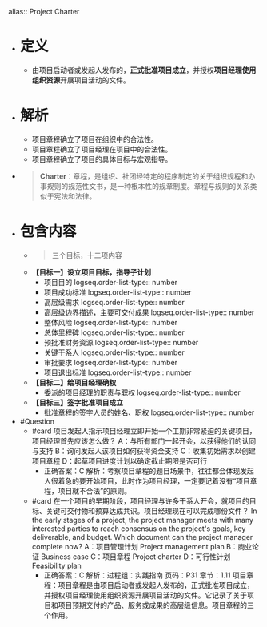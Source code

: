 alias:: Project Charter

- # 定义
	- 由项目启动者或发起人发布的，**正式批准项目成立**，并授权**项目经理使用组织资源**开展项目活动的文件。
- # 解析
	- 项目章程确立了项目在组织中的合法性。
	- 项目章程确立了项目经理在项目中的合法性。
	- 项目章程确立了项目的具体目标与宏观指导。
- > **Charter**：章程，是组织、社团经特定的程序制定的关于组织规程和办事规则的规范性文书，是一种根本性的规章制度。章程与规则的关系类似于宪法和法律。
- # 包含内容
	- > 三个目标，十二项内容
	- **【目标一】设立项目目标，指导子计划**
		- 项目目的
		  logseq.order-list-type:: number
		- 项目成功标准
		  logseq.order-list-type:: number
		- 高层级需求
		  logseq.order-list-type:: number
		- 高层级边界描述，主要可交付成果
		  logseq.order-list-type:: number
		- 整体风险
		  logseq.order-list-type:: number
		- 总体里程碑
		  logseq.order-list-type:: number
		- 预批准财务资源
		  logseq.order-list-type:: number
		- 关键干系人
		  logseq.order-list-type:: number
		- 审批要求
		  logseq.order-list-type:: number
		- 项目退出标准
		  logseq.order-list-type:: number
	- **【目标二】给项目经理确权**
		- 委派的项目经理的职责与职权
		  logseq.order-list-type:: number
	- **【目标三】签字批准项目成立**
		- 批准章程的签字人员的姓名、职权
		  logseq.order-list-type:: number
- #Question
	- #card 项目发起人指示项目经理立即开始一个工期非常紧迫的关键项目，项目经理首先应该怎么做？
	  A：与所有部门一起开会，以获得他们的认同与支持
	  B：询问发起人该项目如何获得资金支持
	  C：收集初始需求以创建项目章程
	  D：起草项目进度计划以确定截止期限是否可行
		- 正确答案：C
		  解析：考察项目章程的题目场景中，往往都会体现发起人很着急的要开始项目，此时作为项目经理，一定要记着没有“项目章程，项目就不合法”的原则。
	- #card 在一个项目的早期阶段，项目经理与许多干系人开会，就项目的目标、关键可交付物和预算达成共识。项目经理现在可以完成哪份文件？
	  In the early stages of a project, the project manager meets with many interested parties to reach consensus on the project's goals, key deliverable, and budget. Which document can the project manager complete now?
	  A：项目管理计划 Project management plan
	  B：商业论证 Business case
	  C：项目章程 Project charter
	  D：可行性计划 Feasibility plan
		- 正确答案：C
		  解析：过程组：实践指南 页码：P31 章节：1.11 项目章程：项目章程是由项目启动者或发起人发布的，正式批准项目成立，并授权项目经理使用组织资源开展项目活动的文件。它记录了关于项目和项目预期交付的产品、服务或成果的高层级信息。项目章程的三个作用。